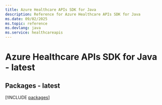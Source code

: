 ```yaml
---
title: Azure Healthcare APIs SDK for Java
description: Reference for Azure Healthcare APIs SDK for Java
ms.date: 09/02/2025
ms.topic: reference
ms.devlang: java
ms.service: healthcareapis
---
```

# Azure Healthcare APIs SDK for Java - latest
## Packages - latest
[!INCLUDE [packages](healthcare-apis-index.md)]